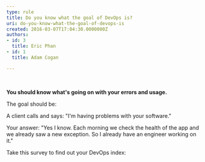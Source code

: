 ```yaml
---
type: rule
title: Do you know what the goal of DevOps is?
uri: do-you-know-what-the-goal-of-devops-is
created: 2016-03-07T17:04:30.0000000Z
authors:
- id: 3
  title: Eric Phan
- id: 1
  title: Adam Cogan

---
```


 
 

 
**You should know what's going on with your errors and usage.**

The goal should be:

A client calls and says: "I'm having problems with your software."

Your answer: "Yes I know. Each morning we check the health of the app and we already saw a new exception. So I already have an engineer working on it."​

Take this survey to find out your DevOps index: <br>      


 






​
​  
